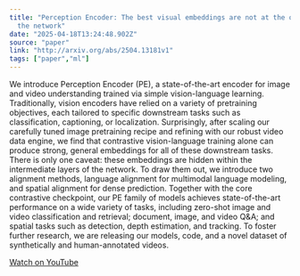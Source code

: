 ```yaml
---
title: "Perception Encoder: The best visual embeddings are not at the output of
  the network"
date: "2025-04-18T13:24:48.902Z"
source: "paper"
link: "http://arxiv.org/abs/2504.13181v1"
tags: ["paper","ml"]
---
```


We introduce Perception Encoder (PE), a state-of-the-art encoder for image and video understanding trained via simple vision-language learning. Traditionally, vision encoders have relied on a variety of pretraining objectives, each tailored to specific downstream tasks such as classification, captioning, or localization. Surprisingly, after scaling our carefully tuned image pretraining recipe and refining with our robust video data engine, we find that contrastive vision-language training alone can produce strong, general embeddings for all of these downstream tasks. There is only one caveat: these embeddings are hidden within the intermediate layers of the network. To draw them out, we introduce two alignment methods, language alignment for multimodal language modeling, and spatial alignment for dense prediction. Together with the core contrastive checkpoint, our PE family of models achieves state-of-the-art performance on a wide variety of tasks, including zero-shot image and video classification and retrieval; document, image, and video Q&A; and spatial tasks such as detection, depth estimation, and tracking. To foster further research, we are releasing our models, code, and a novel dataset of synthetically and human-annotated videos.

[Watch on YouTube](http://arxiv.org/abs/2504.13181v1)

